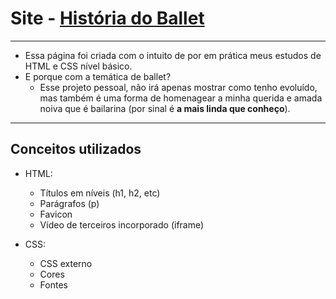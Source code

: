 # Site - [História do Ballet](https://josephmatheus.github.io/ballet-site-estudando-html/site-ballet/)
---
 - Essa página foi criada com o intuito de por em prática meus estudos de HTML e CSS nível básico.
 - E porque com a temática de ballet?
    - Esse projeto pessoal, não irá apenas mostrar como tenho evoluído, mas também é uma forma de homenagear a minha querida e amada noiva que é bailarina (por sinal é **a mais linda que conheço**).
---
## Conceitos utilizados

* HTML:
   * Títulos em níveis (h1, h2, etc)
   * Parágrafos (p)
   * Favicon
   * Vídeo de terceiros incorporado (iframe)

* CSS:
   * CSS externo
   * Cores
   * Fontes
